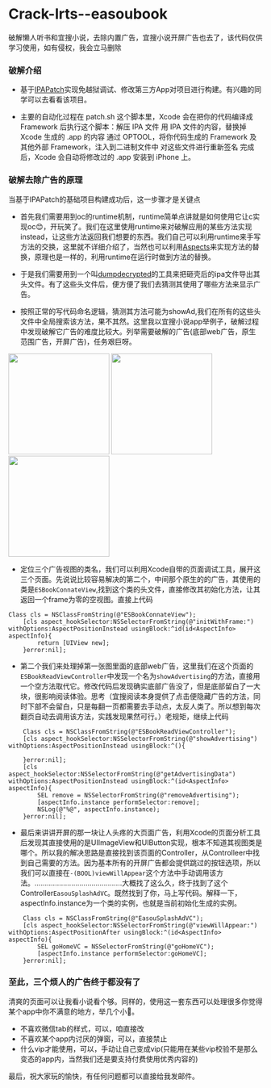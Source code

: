 # Crack-lrts--easoubook
破解懒人听书和宜搜小说，去除内置广告，宜搜小说开屏广告也去了，该代码仅供学习使用，如有侵权，我会立马删除

### 破解介绍
- 基于<a href="https://github.com/Naituw/IPAPatch">IPAPatch</a>实现免越狱调试、修改第三方App对项目进行构建。有兴趣的同学可以去看看该项目。

- 主要的自动化过程在 patch.sh 这个脚本里，Xcode 会在把你的代码编译成 Framework 后执行这个脚本：解压 IPA 文件
用 IPA 文件的内容，替换掉 Xcode 生成的 .app 的内容
通过 OPTOOL，将你代码生成的 Framework 及其他外部 Framework，注入到二进制文件中
对这些文件进行重新签名
完成后，Xcode 会自动将修改过的 .app 安装到 iPhone 上。

### 破解去除广告的原理
当基于IPAPatch的基础项目构建成功后，这一步骤才是关键点

- 首先我们需要用到oc的runtime机制，runtime简单点讲就是如何使用它让c实现oc😊，开玩笑了。我们在这里使用runtime来对破解应用的某些方法实现instead，让这些方法返回我们想要的东西。我们自己可以利用runtime来手写方法的交换，这里就不详细介绍了，当然也可以利用<a href="Aspects">Aspects</a>来实现方法的替换，原理也是一样的，利用runtime在运行时做到方法的替换。

- 于是我们需要用到一个叫<a href="https://github.com/stefanesser/dumpdecrypted">dumpdecrypted</a>的工具来把砸壳后的ipa文件导出其头文件。有了这些头文件后，便方便了我们去猜测其使用了哪些方法来显示广告。

- 按照正常的写代码命名逻辑，猜测其方法可能为showAd,我们在所有的这些头文件中全局搜索该方法，果不其然。这里我以宜搜小说app举例子，破解过程中发现破解它广告的难度比较大。列举需要破解的广告(底部web广告，原生范围广告，开屏广告)，任务艰巨呀。

<div style={display: flex}>
<img src="http://7xsim2.com1.z0.glb.clouddn.com/IMG_01662.PNG" width = 200px />
<img src="http://7xsim2.com1.z0.glb.clouddn.com/IMG_01673fg.PNG" width = 200px />
<img src="http://7xsim2.com1.z0.glb.clouddn.com/IMG_01654.PNG" width = 200px />
</div>

- 定位三个广告视图的类名，我们可以利用Xcode自带的页面调试工具，展开这三个页面。先说说比较容易解决的第二个，中间那个原生的的广告，其使用的类是<code>ESBookConnateView</code>,找到这个类的头文件，直接修改其初始化方法，让其返回一个frame为零的空视图。直接上代码

````
Class cls = NSClassFromString(@"ESBookConnateView");
    [cls aspect_hookSelector:NSSelectorFromString(@"initWithFrame:") withOptions:AspectPositionInstead usingBlock:^id(id<AspectInfo> aspectInfo){
        return [UIView new];
    }error:nil];
````

- 第二个我们来处理掉第一张图里面的底部web广告，这里我们在这个页面的<code>ESBookReadViewController</code>中发现一个名为<code>showAdvertising</code>的方法，直接用一个空方法取代它。修改代码后发现确实底部广告没了，但是底部留白了一大块，很影响阅读体验。思考（宜搜阅读本身提供了点击便隐藏广告的方法，同时下部不会留白，只是每翻一页都需要去手动点，太反人类了。所以想到每次翻页自动去调用该方法，实践发现果然可行。）老规矩，继续上代码

````
	Class cls = NSClassFromString(@"ESBookReadViewController");
    [cls aspect_hookSelector:NSSelectorFromString(@"showAdvertising") withOptions:AspectPositionInstead usingBlock:^(){
        
    }error:nil];
    [cls aspect_hookSelector:NSSelectorFromString(@"getAdvertisingData") withOptions:AspectPositionInstead usingBlock:^(id<AspectInfo> aspectInfo){
        SEL remove = NSSelectorFromString(@"removeAdvertising");
        [aspectInfo.instance performSelector:remove];
        NSLog(@"%@", aspectInfo.instance);
    }error:nil];
````

- 最后来讲讲开屏的那一块让人头疼的大页面广告，利用Xcode的页面分析工具后发现其直接使用的是UIImageView和UIButton实现，根本不知道其视图类是哪个。所以我的解决思路是直接找到该页面的Controller，从Controlleer中找到自己需要的方法。因为基本所有的开屏广告都会提供跳过的按钮选项，所以我们可以直接在<code>-(BOOL)viewWillAppear</code>这个方法中手动调用该方法。...........................................大概找了这么久，终于找到了这个Controller<code>EasouSplashAdVC</code>。既然找到了你，马上写代码。解释一下，aspectInfo.instance为一个类的实例，也就是当前初始化生成的实例。

````
	Class cls = NSClassFromString(@"EasouSplashAdVC");
    [cls aspect_hookSelector:NSSelectorFromString(@"viewWillAppear:") withOptions:AspectPositionAfter usingBlock:^(id<AspectInfo> aspectInfo){
        SEL goHomeVC = NSSelectorFromString(@"goHomeVC");
        [aspectInfo.instance performSelector:goHomeVC];
    }error:nil];
````

### 至此，三个烦人的广告终于都没有了

清爽的页面可以让我看小说看个够。同样的，使用这一套东西可以处理很多你觉得某个app中你不满意的地方，举几个小🌰。

- 不喜欢微信tab的样式，可以，咱直接改
- 不喜欢某个app内讨厌的弹窗，可以，直接禁止
- 什么vip才能使用，可以，手动让自己变成vip(只能用在某些vip校验不是那么变态的app内，当然我们还是要支持付费使用优秀内容的)


最后，祝大家玩的愉快，有任何问题都可以直接给我发邮件。
